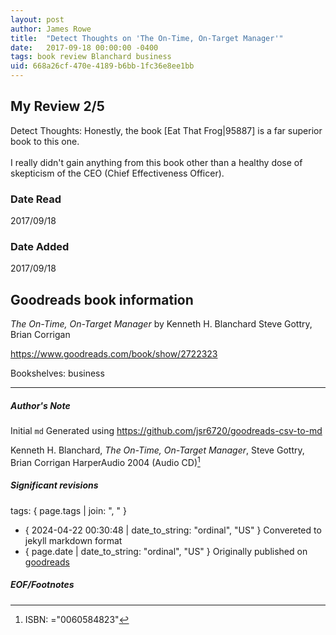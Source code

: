 ```yaml
---
layout: post
author: James Rowe
title:  "Detect Thoughts on 'The On-Time, On-Target Manager'"
date:   2017-09-18 00:00:00 -0400
tags: book review Blanchard business
uid: 668a26cf-470e-4189-b6bb-1fc36e8ee1bb
---
```


<!-- highly dependent on how you personally use jekyll templates, and how you want this to show up -->

## My Review 2/5

Detect Thoughts: Honestly, the book [Eat That Frog|95887] is a far superior book to this one.<br/><br/>I really didn't gain anything from this book other than a healthy dose of skepticism of the CEO (Chief Effectiveness Officer).

### Date Read
2017/09/18

### Date Added
2017/09/18

## Goodreads book information

*The On-Time, On-Target Manager* by Kenneth H. Blanchard
Steve Gottry, Brian Corrigan

https://www.goodreads.com/book/show/2722323

Bookshelves: business

---

##### Author's Note

Initial `md` Generated using https://github.com/jsr6720/goodreads-csv-to-md

Kenneth H. Blanchard, *The On-Time, On-Target Manager*, Steve Gottry, Brian Corrigan HarperAudio 2004 (Audio CD)[^1]

##### Significant revisions

tags: { page.tags | join: ", " } <!-- todo move this somewhere -->

- { 2024-04-22 00:30:48 | date_to_string: "ordinal", "US" } Convereted to jekyll markdown format 
- { page.date | date_to_string: "ordinal", "US" } Originally published on [goodreads](https://www.goodreads.com)

##### EOF/Footnotes

[^1]: ISBN: ="0060584823"